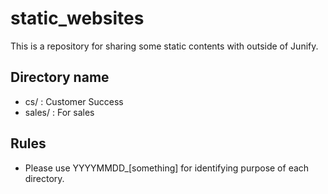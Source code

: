 # static_websites

This is a repository for sharing some static contents with outside of Junify.

## Directory name
- cs/ : Customer Success
- sales/ : For sales

## Rules
- Please use YYYYMMDD_[something] for identifying purpose of each directory.